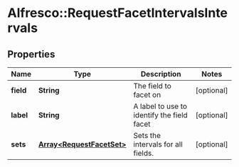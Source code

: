# Alfresco::RequestFacetIntervalsIntervals

## Properties
Name | Type | Description | Notes
------------ | ------------- | ------------- | -------------
**field** | **String** | The field to facet on | [optional] 
**label** | **String** | A label to use to identify the field facet | [optional] 
**sets** | [**Array&lt;RequestFacetSet&gt;**](RequestFacetSet.md) | Sets the intervals for all fields. | [optional] 


